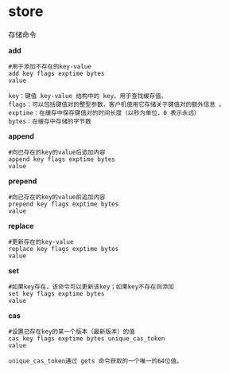 # store

存储命令


**add**

```
#用于添加不存在的key-value
add key flags exptime bytes
value

key：键值 key-value 结构中的 key，用于查找缓存值。
flags：可以包括键值对的整型参数，客户机使用它存储关于键值对的额外信息 。
exptime：在缓存中保存键值对的时间长度（以秒为单位，0 表示永远）
bytes：在缓存中存储的字节数
```


**append**

```
#向已存在的key的value后追加内容
append key flags exptime bytes
value
```


**prepend**

```
#向已存在的key的value前追加内容
prepend key flags exptime bytes
value
```


**replace**

```
#更新存在的key-value
replace key flags exptime bytes
value
```


**set** 

```
#如果key存在，该命令可以更新该key；如果key不存在则添加
set key flags exptime bytes
value
```


**cas**

```
#设置已存在key的某一个版本（最新版本）的值
cas key flags exptime bytes unique_cas_token
value

unique_cas_token通过 gets 命令获取的一个唯一的64位值。
```